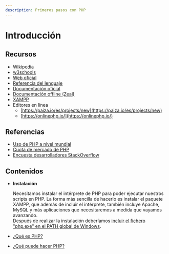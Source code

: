 ```yaml
---
description: Primeros pasos con PHP
---
```


# Introducción

## Recursos

* [Wikipedia](https://es.wikipedia.org/wiki/PHP)
* [w3schools](https://www.w3schools.com/php/)
* [Web oficial](https://www.php.net/)
* [Referencia del lenguaje](https://www.php.net/manual/es/langref.php)
* [Documentación oficial](https://www.php.net/manual/es/index.php)
* [Documentación offline (Zeal)](https://zealdocs.org/)&#x20;
* [XAMPP](https://www.apachefriends.org/es/index.html)&#x20;
* Editores en línea
  * [https://paiza.io/es/projects/new](https://paiza.io/es/projects/new)
  * [https://onlinephp.io/](https://onlinephp.io/)

## Referencias

* [Uso de PHP a nivel mundial](https://www.tiobe.com/tiobe-index/)
* [Cuota de mercado de PHP](https://kinsta.com/es/cuota-mercado-php/)
* [Encuesta desarrolladores StackOverflow](https://survey.stackoverflow.co/2023/#web-frameworks-and-technologies)

## Contenidos

*   **Instalación**

    Necesitamos instalar el intérprete de PHP para poder ejecutar nuestros scripts en PHP. La forma más sencilla de hacerlo es instalar el paquete XAMPP, que además de incluir el intérprete, también incluye Apache, MySQL y más aplicaciones que necesitaremos a medida que vayamos avanzando.\
    Después de realizar la instalación deberíamos [incluir el fichero "php.exe" en el PATH global de Windows](https://www.php.net/manual/en/faq.installation.php#faq.installation.addtopath).
* [¿Qué es PHP?](https://www.php.net/manual/es/intro-whatis.php)
* [¿Qué puede hacer PHP?](https://www.php.net/manual/es/intro-whatcando.php)
